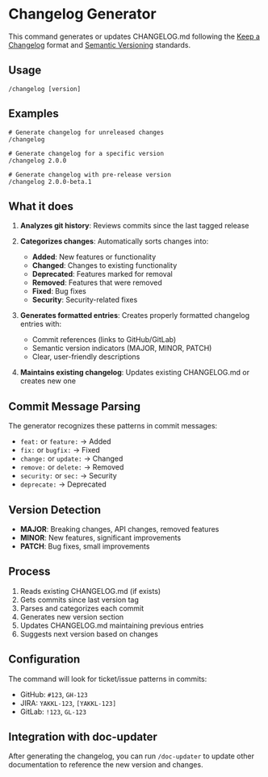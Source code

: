 # Changelog Generator

This command generates or updates CHANGELOG.md following the [Keep a Changelog](http://keepachangelog.com/) format and [Semantic Versioning](http://semver.org/) standards.

## Usage
```
/changelog [version]
```

## Examples
```
# Generate changelog for unreleased changes
/changelog

# Generate changelog for a specific version
/changelog 2.0.0

# Generate changelog with pre-release version
/changelog 2.0.0-beta.1
```

## What it does

1. **Analyzes git history**: Reviews commits since the last tagged release
2. **Categorizes changes**: Automatically sorts changes into:
   - **Added**: New features or functionality
   - **Changed**: Changes to existing functionality
   - **Deprecated**: Features marked for removal
   - **Removed**: Features that were removed
   - **Fixed**: Bug fixes
   - **Security**: Security-related fixes

3. **Generates formatted entries**: Creates properly formatted changelog entries with:
   - Commit references (links to GitHub/GitLab)
   - Semantic version indicators (MAJOR, MINOR, PATCH)
   - Clear, user-friendly descriptions

4. **Maintains existing changelog**: Updates existing CHANGELOG.md or creates new one

## Commit Message Parsing

The generator recognizes these patterns in commit messages:
- `feat:` or `feature:` → Added
- `fix:` or `bugfix:` → Fixed
- `change:` or `update:` → Changed
- `remove:` or `delete:` → Removed
- `security:` or `sec:` → Security
- `deprecate:` → Deprecated

## Version Detection

- **MAJOR**: Breaking changes, API changes, removed features
- **MINOR**: New features, significant improvements
- **PATCH**: Bug fixes, small improvements

## Process

1. Reads existing CHANGELOG.md (if exists)
2. Gets commits since last version tag
3. Parses and categorizes each commit
4. Generates new version section
5. Updates CHANGELOG.md maintaining previous entries
6. Suggests next version based on changes

## Configuration

The command will look for ticket/issue patterns in commits:
- GitHub: `#123`, `GH-123`
- JIRA: `YAKKL-123`, `[YAKKL-123]`
- GitLab: `!123`, `GL-123`

## Integration with doc-updater

After generating the changelog, you can run `/doc-updater` to update other documentation to reference the new version and changes.